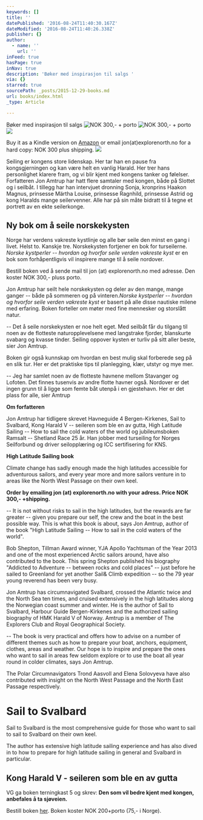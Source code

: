 ```yaml
---
keywords: []
title: ''
datePublished: '2016-08-24T11:40:30.167Z'
dateModified: '2016-08-24T11:40:26.338Z'
publisher: {}
author:
  - name: ''
    url: ''
inFeed: true
hasPage: true
inNav: true
description: 'Bøker med inspirasjon til salgs '
via: {}
starred: true
sourcePath: _posts/2015-12-29-books.md
url: books/index.html
_type: Article

---
```

Bøker med inspirasjon til salgs ![NOK 300,- + porto](https://s3-us-west-2.amazonaws.com/the-grid-img/p/23f17e5298016713fbba4cb2923a1b323aafebf1.jpg)
![NOK 300,- + porto](https://s3-us-west-2.amazonaws.com/the-grid-img/p/62b1ec2de822b0cce591a7e9b5dfc683ab048ace.jpg)
![](https://s3-us-west-2.amazonaws.com/the-grid-img/p/41ff3487ddc460ec918a0656607861d198bbccbc.jpg)

Buy it as a Kindle version on [Amazon][0] or email jon(at)explorenorth.no for a hard copy: NOK 300 plus shipping.
![](https://s3-us-west-2.amazonaws.com/the-grid-img/p/e5725f62109ae154605390cbbf90212729777e13.jpg)

Seiling er kongens store lidenskap. Her tar han en pause fra kongsgjerningen og kan være helt en vanlig Harald. Her trer hans personlighet klarere fram, og vi blir kjent med kongens tanker og følelser. Forfatteren Jon Amtrup har hatt flere samtaler med kongen, både på Slottet og i seilbåt. I tillegg har han intervjuet dronning Sonja, kronprins Haakon Magnus, prinsesse Märtha Louise, prinsesse Ragnhild, prinsesse Astrid og kong Haralds mange seilervenner. Alle har på sin måte bidratt til å tegne et portrett av en ekte seilerkonge.

## **Ny bok om å seile norskekysten**

Norge har verdens vakreste kystlinje og alle bør seile den minst en gang i livet. Helst to. Kanskje tre. Norskekysten fortjener en bok for turseilerne. _Norske kystperler -- hvordan og hvorfor seile verden vakreste kyst_ er en bok som forhåpentligvis vil inspirere mange til å seile nordover.

Bestill boken ved å sende mail til jon (at) explorenorth.no med adresse. Den koster NOK 300,- pluss porto.

Jon Amtrup har seilt hele norskekysten og deler av den mange, mange ganger -- både på sommeren og på vinteren._Norske kystperler -- hvordan og hvorfor seile verden vakreste kyst_ er basert på alle disse nautiske milene med erfaring. Boken forteller om møter med fine mennesker og storslått natur.

-- Det å seile norskekysten er noe helt eget. Med seilbåt får du tilgang til noen av de flotteste naturopplevelsene med langstrake fjorder, blanskurte svabarg og kvasse tinder. Seiling oppover kysten er turliv på sitt aller beste, sier Jon Amtrup.

Boken gir også kunnskap om hvordan en best mulig skal forberede seg på en slik tur. Her er det praktiske tips til planlegging, klær, utstyr og mye mer.

-- Jeg har samlet noen av de flotteste havnene mellom Stavanger og Lofoten. Det finnes tusenvis av andre flotte havner også. Nordover er det ingen grunn til å ligge som femte båt utenpå i en gjestehavn. Her er det plass for alle, sier Amtrup

**Om forfatteren**

Jon Amtrup har tidligere skrevet Havneguide 4 Bergen-Kirkenes, Sail to Svalbard, Kong Harald V -- seileren som ble en av gutta, High Latitude Sailing -- How to sail the cold waters of the world og jubileumsboken Ramsalt -- Shetland Race 25 år. Han jobber med turseiling for Norges Seilforbund og driver seilopplæring og ICC sertifisering for KNS.

**High Latitude Sailing book**

Climate change has sadly enough made the high latitudes accessible for adventurous sailors, and every year more and more sailors venture in to areas like the North West Passage on their own keel.

**Order by emailing jon (at) explorenorth.no with your adress. Price NOK 300,- +shipping.**

-- It is not without risks to sail in the high latitudes, but the rewards are far greater -- given you prepare our self, the crew and the boat in the best possible way. This is what this book is about, says Jon Amtrup, author of the book "High Latitude Sailing -- How to sail in the cold waters of the world".

Bob Shepton, Tillman Award winner, YJA Apollo Yachtsman of the Year 2013 and one of the most experienced Arctic sailors around, have also contributed to the book. This spring Shepton published his biography "Addicted to Adventure -- between rocks and cold places" -- just before he sailed to Greenland for yet another Sail& Climb expedition -- so the 79 year young reverend has been very busy.

Jon Amtrup has circumnavigated Svalbard, crossed the Atlantic twice and the North Sea ten times, and cruised extensively in the high latitudes along the Norwegian coast summer and winter. He is the author of Sail to Svalbard, Harbour Guide Bergen-Kirkenes and the authorized sailing biography of HMK Harald V of Norway. Amtrup is a member of The Explorers Club and Royal Geographical Society.

-- The book is very practical and offers how to advise on a number of different themes such as how to prepare your boat, anchors, equipment, clothes, areas and weather. Our hope is to inspire and prepare the ones who want to sail in areas few seldom explore or to use the boat all year round in colder climates, says Jon Amtrup.

The Polar Circumnavigators Trond Aasvoll and Elena Solovyeva have also contributed with insight on the North West Passage and the North East Passage respectively.

# Sail to Svalbard

Sail to Svalbard is the most comprehensive guide for those who want to sail to sail to Svalbard on their own keel.

The author has extensive high latitude sailing experience and has also dived in to how to prepare for high latitude sailing in general and Svalbard in particular.

## Kong Harald V - seileren som ble en av gutta

VG ga boken terningkast 5 og skrev: **Den som vil bedre kjent med kongen, anbefales å ta sjøveien.**

Bestill boken [her][1]. Boken koster NOK 200+porto (75,- i Norge).

[0]: https://thegrid.ai/explorenorth/17a5ef6a-8181-42a5-b211-3da21d86706c/
[1]: https://docs.google.com/forms/d/1Tg3cGtcIyx2hB_m2RdhmSplzf0IEd3HMiPTSmgAQVJc/prefill